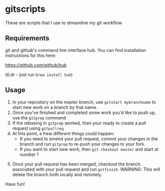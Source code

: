 # gitscripts

These are scripts that I use to streamline my git workflow

## Requirements

git and github's command line interface hub.  You can find installation instructions for this here:

https://github.com/github/hub

(tl;dr - just run `brew install hub`)

## Usage

1.  In your repository on the master branch, use `gitstart mybranchname` to start new work on a branch by that name.
2.  Once you've finished and completed some work you'd like to push up, use the `gitprep` command
3.  If the rebasing in `gitprep` worked, then your ready to create a pull request using `gitpullreq`
4.  At this point, a frew different things could happen:
    * If you need to amend your pull request, commit your changes in the branch and run `gitprep` to re-push your changes to your fork.
    * If you want to start new work, then `git checkout master` and start at number 1
5)  Once your pull request has been merged, checkout the branch associated with your pull request and run `gitfinish`.  WARNING: This will delete the branch both locally and remotely.

Have fun!
